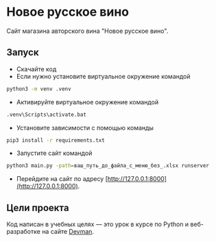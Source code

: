 # Новое русское вино

Сайт магазина авторского вина "Новое русское вино".

## Запуск

- Скачайте код
- Если нужно установите виртуальное окружение командой
```sh
python3 -m venv .venv
```
- Активируйте виртуальное окружение командой
```sh
.venv\Scripts\activate.bat
```
- Установите зависимости с помощью команды
```sh
pip3 install -r requirements.txt
```
- Запустите сайт командой
```sh
python3 main.py -path=ваш_путь_до_файла_с_меню_без_.xlsx runserver
```
- Перейдите на сайт по адресу [http://127.0.0.1:8000](http://127.0.0.1:8000).

## Цели проекта

Код написан в учебных целях — это урок в курсе по Python и веб-разработке на сайте [Devman](https://dvmn.org).
